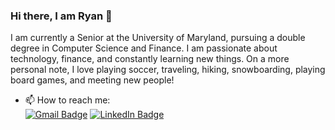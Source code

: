 ### Hi there, I am Ryan 👋

<!--
**rdabbs88/rdabbs88** is a ✨ _special_ ✨ repository because its `README.md` (this file) appears on your GitHub profile.
Here are some ideas to get you started:
-->

I am currently a Senior at the University of Maryland, pursuing a double degree in Computer Science and Finance. I am passionate
about technology, finance, and constantly learning new things. On a more personal note, I love playing soccer, traveling, hiking,
snowboarding, playing board games, and meeting new people!

- 📫 How to reach me: <br>
[![Gmail Badge](https://img.shields.io/badge/Gmail-D14836?style=for-the-badge&logo=gmail&logoColor=white)](mailto:ryandabbs88@gmail.com)
[![LinkedIn Badge](https://img.shields.io/badge/LinkedIn-0077B5?style=for-the-badge&logo=linkedin&logoColor=white)](https://www.linkedin.com/in/ryan-dabbs/)

<!--
- 🔭 I’m currently working on ...
- 🌱 I’m currently learning ...
- 👯 I’m looking to collaborate on ...
- 🤔 I’m looking for help with ...
- 💬 Ask me about ...
- 📫 How to reach me: ...
- 😄 Pronouns: ...
- ⚡ Fun fact: ...
-->
